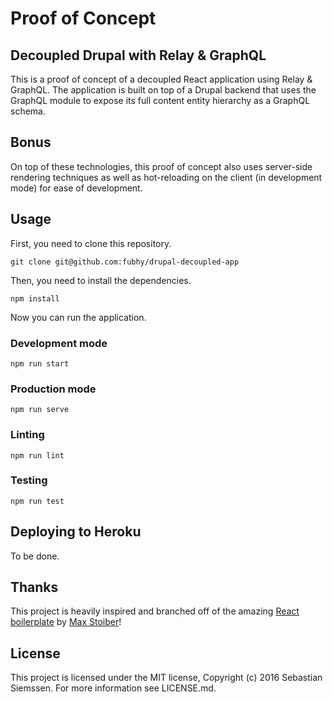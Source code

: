 # Proof of Concept
## Decoupled Drupal with Relay & GraphQL

This is a proof of concept of a decoupled React application using Relay &
GraphQL. The application is built on top of a Drupal backend that uses the
GraphQL module to expose its full content entity hierarchy as a GraphQL schema.

## Bonus

On top of these technologies, this proof of concept also uses server-side
rendering techniques as well as hot-reloading on the client (in development
mode) for ease of development.

## Usage

First, you need to clone this repository.

``
git clone git@github.com:fubhy/drupal-decoupled-app
``

Then, you need to install the dependencies.

``
npm install
``

Now you can run the application.

### Development mode

``
npm run start
``

### Production mode

``
npm run serve
``

### Linting

``
npm run lint
``

### Testing

``
npm run test
``

## Deploying to Heroku

To be done.

## Thanks

This project is heavily inspired and branched off of the amazing
[React boilerplate](https://github.com/mxstbr/react-boilerplate) by
[Max Stoiber](https://twitter.com/mxstbr)!

## License

This project is licensed under the MIT license, Copyright (c) 2016 Sebastian Siemssen. For more information see LICENSE.md.
